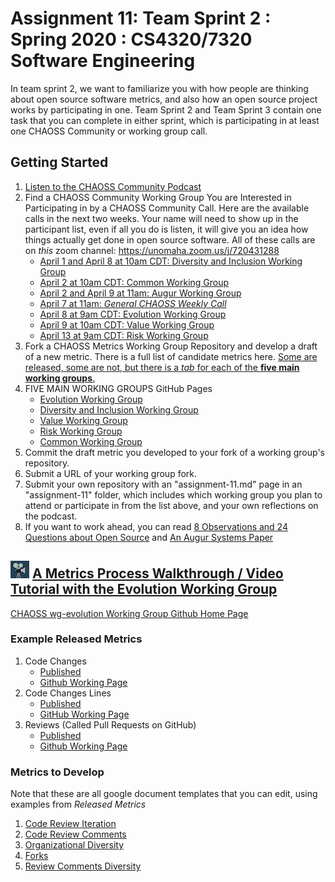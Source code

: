 # Assignment 11: Team Sprint 2 : Spring 2020 : CS4320/7320 Software Engineering

In team sprint 2, we want to familiarize you with how people are thinking about open source software metrics, and also how an open source project works by participating in one. Team Sprint 2 and Team Sprint 3 contain one task that you can complete in either sprint, which is participating in at least one CHAOSS Community or working group call. 

## Getting Started
1. [Listen to the CHAOSS Community Podcast](https://www.dropbox.com/s/ik09yeqgeeo6tn6/19.-the-chaoss-podcast.mp3?dl=0)
2. Find a CHAOSS Community Working Group You are Interested in Participating in by a CHAOSS Community Call. Here are the available calls in the next two weeks.  Your name will need to show up in the participant list, even if all you do is listen, it will give you an idea how things actually get done in open source software. All of these calls are on *this* zoom channel: https://unomaha.zoom.us/j/720431288 
    - [April 1 and April 8 at 10am CDT: Diversity and Inclusion Working Group](https://docs.google.com/document/d/1MzDk84BL7FfHDxbFxJz39M72V2Hfc5Y6oCPhOl6woxo/edit)
    - [April 2 at 10am CDT: Common Working Group](https://docs.google.com/document/d/1xsii5tfmmDwWpuhrFcBJMeYeT3RipJdiCdHrbi0NalQ/edit#heading=h.n3rh3l1y6dv7)
    - [April 2 and April 9 at 11am: Augur Working Group](https://docs.google.com/document/d/1zo53hswG_ck9kC5vxVIHHNGHdSr4D3mie0lpXjoGH70/edit#heading=h.my5inrpj9myq)
    - [April 7 at 11am: *General CHAOSS Weekly Call*](https://docs.google.com/document/d/1PMDWc6xMe0fNE7shxTK5_HE_ykRBG5w55_Zx5hvzsEY/edit)
    - [April 8 at 9am CDT: Evolution Working Group](https://docs.google.com/document/d/1MzDk84BL7FfHDxbFxJz39M72V2Hfc5Y6oCPhOl6woxo/edit)
    - [April 9 at 10am CDT: Value Working Group](https://docs.google.com/document/d/1iqIMpLBwuKSnE0BbQTgbsb9Im87IoN7IUzukochClCw/edit)
    - [April 13 at 9am CDT: Risk Working Group](https://docs.google.com/document/d/1iqIMpLBwuKSnE0BbQTgbsb9Im87IoN7IUzukochClCw/edit)
3. Fork a CHAOSS Metrics Working Group Repository and develop a draft of a new metric. There is a full list of candidate metrics here. [Some are released, some are not, but there is a *tab* for each of the **five main working groups**.](https://docs.google.com/spreadsheets/d/1oglcfYfvBX0mRNA_KgjpcgkRp8_ksx2q_n7a9V0Z9ZM/edit?usp=sharing) 
4. FIVE MAIN WORKING GROUPS GitHub Pages
    - [Evolution Working Group](https://github.com/chaoss/wg-evolution)
    - [Diversity and Inclusion Working Group](https://github.com/chaoss/wg-diversity-inclusion)
    - [Value Working Group](https://github.com/chaoss/wg-value)
    - [Risk Working Group](https://github.com/chaoss/wg-risk)
    - [Common Working Group](https://github.com/chaoss/wg-common)
4. Commit the draft metric you developed to your fork of a working group's repository. 
5. Submit a URL of your working group fork. 
6. Submit your own repository with an "assignment-11.md" page in an "assignment-11" folder, which includes which working group you plan to attend or participate in from the list above, and your own reflections on the podcast.
7. If you want to work ahead, you can read [8 Observations and 24 Questions about Open Source](../readings/24Questions.pdf) and [An Augur Systems Paper](../readings/augur_paper.pdf) 


## ![video](../video.jpeg) [A Metrics Process Walkthrough / Video Tutorial with the Evolution Working Group]()
[CHAOSS wg-evolution Working Group Github Home Page](https://github.com/chaoss/wg-evolution)

### Example Released Metrics
1. Code Changes
    - [Published](https://chaoss.community/metric-code-changes/)
    - [Github Working Page](https://github.com/chaoss/wg-evolution/blob/master/metrics/Code_Changes.md)
2. Code Changes Lines
    - [Published](https://chaoss.community/metric-code-changes-lines/)
    - [GitHub Working Page](https://github.com/chaoss/wg-evolution/blob/master/metrics/Code_Changes_Lines.md)
3. Reviews (Called Pull Requests on GitHub)
    - [Published](https://chaoss.community/metric-reviews/)
    - [Github Working Page](https://github.com/chaoss/wg-evolution/blob/master/metrics/Reviews.md)

### Metrics to Develop
Note that these are all google document templates that you can edit, using examples from *Released Metrics*
1. [Code Review Iteration](https://docs.google.com/document/d/1hZQ4--gga2OSVhrTrCCIg3ecPjcm7itJFtQ080e92bI/edit)
2. [Code Review Comments](https://docs.google.com/document/d/1SpOiCB9Pkx63iHa0LBLKU9gAJiT82230t_T2_Q3NqBY/edit)
3. [Organizational Diversity](https://docs.google.com/document/d/1vNCWc2t5CwJEIOjXGGDkfSfi1ZY_vYQYCNafknVde44/edit)
4. [Forks](https://docs.google.com/document/d/1KDEQPQooYihIAVLoVTwVrF-4cE259xfqZBMYX9bhyG8/edit)
5. [Review Comments Diversity](https://docs.google.com/document/d/104dby2llKERMWI4c21ifz0g8sP5heU2JfIX0-x_cKsA/edit)
